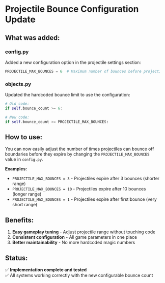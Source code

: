 # Projectile Bounce Configuration Update

## What was added:

### config.py
Added a new configuration option in the projectile settings section:
```python
PROJECTILE_MAX_BOUNCES = 6  # Maximum number of bounces before projectile expires
```

### objects.py
Updated the hardcoded bounce limit to use the configuration:
```python
# Old code:
if self.bounce_count >= 6:

# New code:
if self.bounce_count >= PROJECTILE_MAX_BOUNCES:
```

## How to use:

You can now easily adjust the number of times projectiles can bounce off boundaries before they expire by changing the `PROJECTILE_MAX_BOUNCES` value in `config.py`.

**Examples:**
- `PROJECTILE_MAX_BOUNCES = 3` - Projectiles expire after 3 bounces (shorter range)
- `PROJECTILE_MAX_BOUNCES = 10` - Projectiles expire after 10 bounces (longer range) 
- `PROJECTILE_MAX_BOUNCES = 1` - Projectiles expire after first bounce (very short range)

## Benefits:

1. **Easy gameplay tuning** - Adjust projectile range without touching code
2. **Consistent configuration** - All game parameters in one place
3. **Better maintainability** - No more hardcoded magic numbers

## Status:
✅ **Implementation complete and tested**  
✅ All systems working correctly with the new configurable bounce count
